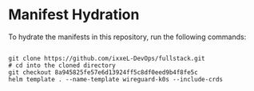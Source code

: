 
# Manifest Hydration

To hydrate the manifests in this repository, run the following commands:

```shell

git clone https://github.com/ixxeL-DevOps/fullstack.git
# cd into the cloned directory
git checkout 8a945825fe57e6d13924ff5c8df0eed9b4f8fe5c
helm template . --name-template wireguard-k0s --include-crds
```